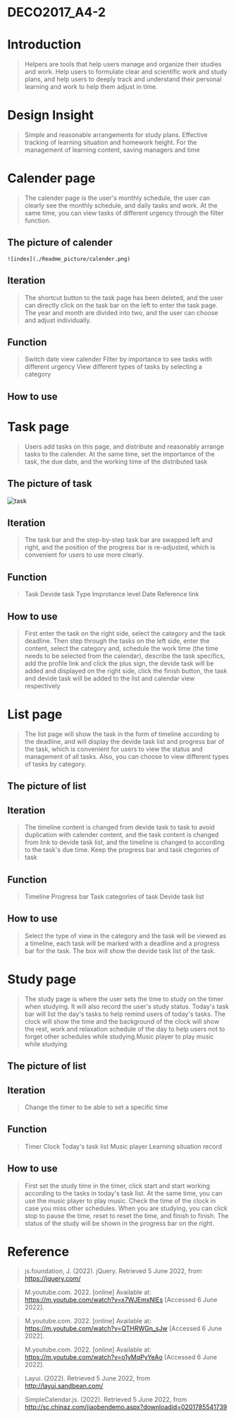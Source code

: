 # DECO2017_A4-2
# Introduction
>Helpers are tools that help users manage and organize their studies and work. Help users to formulate clear and scientific work and study plans, and help users to deeply track and understand their personal learning and work to help them adjust in time.

# Design Insight
>Simple and reasonable arrangements for study plans.
>Effective tracking of learning situation and homework height.
>For the management of learning content, saving managers and time



  # Calender page
  >The calender page is the user's monthly schedule, the user can clearly see the monthly schedule, and daily tasks and work. At the same time, you can view tasks of different urgency through the filter function.
   
   ## The picture of calender
    ![index](./Readme_picture/calender.png)
   ## Iteration
   >The shortcut button to the task page has been deleted, and the user can directly click on the task bar on the left to enter the task page. The year and month are divided into two, and the user can choose and adjust individually.
   ## Function
   >Switch date view calender
   >Filter by importance to see tasks with different urgency
   >View different types of tasks by selecting a category
   ## How to use


  # Task page
  > Users add tasks on this page, and distribute and reasonably arrange tasks to the calender. At the same time, set the importance of the task, the due date, and the working time of the distributed task
  
   ## The picture of task
   ![task](https://user-images.githubusercontent.com/100390111/172110784-40f1d53c-747e-407e-9559-67bc38618eee.png)
   
   ## Iteration
   >The task bar and the step-by-step task bar are swapped left and right, and the position of the progress bar is re-adjusted, which is convenient for users to use more clearly.
   ## Function
   >Task
   >Devide task
   >Type
   >Improtance level
   >Date
   >Reference link

   ## How to use
   >First enter the task on the right side, select the category and the task deadline. Then step through the tasks on the left side, enter the content, select the category and, schedule the work time (the time needs to be selected from the calendar), describe the task specifics, add the profile link and click the plus sign, the devide task will be added and displayed on the right side, click the finish button, the task and devide task will be added to the list and calendar view respectively
   
  # List page 
  >The list page will show the task in the form of timeline according to the deadline, and will display the devide task list and progress bar of the task, which is convenient for users to view the status and management of all tasks. Also, you can choose to view different types of tasks by category.
   ## The picture of list
   ## Iteration
   >The timeline content is changed from devide task to task to avoid duplication with calender content, and the task content is changed from link to devide task list, and the timeline is changed to according to the task's due time. Keep the progress bar and task ctegories of task
   ## Function
   >Timeline
   >Progress bar
   >Task categories of task
   >Devide task list
   ## How to use
   >Select the type of view in the category and the task will be viewed as a timeline, each task will be marked with a deadline and a progress bar for the task. The box will show the devide task list of the task.

  # Study page 
  >The study page is where the user sets the time to study on the timer when studying. It will also record the user's study status. Today's task bar will list the day's tasks to help remind users of today's tasks. The clock will show the time and the background of the clock will show the rest, work and relaxation schedule of the day to help users not to forget other schedules while studying.Music player to play music while studying
   ## The picture of list
   ## Iteration
   >Change the timer to be able to set a specific time
   ## Function
   >Timer
   >Clock
   >Today's task list
   >Music player
   >Learning situation record
   ## How to use
   >First set the study time in the timer, click start and start working according to the tasks in today's task list. At the same time, you can use the music player to play music. Check the time of the clock in case you miss other schedules. When you are studying, you can click stop to pause the time, reset to reset the time, and finish to finish. The status of the study will be shown in the progress bar on the right.


# Reference 
>js.foundation, J. (2022). jQuery. Retrieved 5 June 2022, from https://jquery.com/

>M.youtube.com. 2022. [online] Available at: <https://m.youtube.com/watch?v=x7WJEmxNlEs> [Accessed 6 June 2022].

>M.youtube.com. 2022. [online] Available at: <https://m.youtube.com/watch?v=QTHRWGn_sJw> [Accessed 6 June 2022].

>M.youtube.com. 2022. [online] Available at: <https://m.youtube.com/watch?v=o1yMqPyYeAo> [Accessed 6 June 2022].

>Layui. (2022). Retrieved 5 June 2022, from http://layui.sandbean.com/

>SimpleCalendar.js. (2022). Retrieved 5 June 2022, from http://sc.chinaz.com/jiaobendemo.aspx?downloadid=0201785541739
